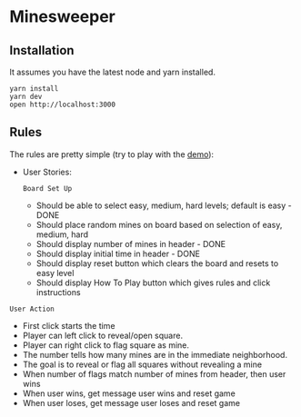 # Minesweeper

## Installation

It assumes you have the latest node and yarn installed.

```
yarn install
yarn dev
open http://localhost:3000
```

## Rules

The rules are pretty simple (try to play with the [demo](https://sweeper.now.sh/)):

* User Stories:

  ```Board Set Up```
  * Should be able to select easy, medium, hard levels; default is easy - DONE
  * Should place random mines on board based on selection of easy, medium, hard
  * Should display number of mines in header - DONE
  * Should display initial time in header - DONE
  * Should display reset button which clears the board and resets to easy level
  * Should display How To Play button which gives rules and click instructions
  

```User Action```
  * First click starts the time
  * Player can left click to reveal/open square.
  * Player can right click to flag square as mine.
  * The number tells how many mines are in the immediate neighborhood.
  * The goal is to reveal or flag all squares without revealing a mine
  * When number of flags match number of mines from header, then user wins
  * When user wins, get message user wins and reset game
  * When user loses, get message user loses and reset game
  
  



